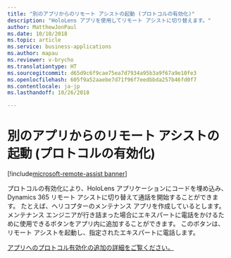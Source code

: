 ```yaml
---
title: "別のアプリからのリモート アシストの起動 (プロトコルの有効化)"
description: "HoloLens アプリを使用してリモート アシストに切り替えます。"
author: MatthewJonPaul
ms.date: 10/10/2018
ms.topic: article
ms.service: business-applications
ms.author: mapau
ms.reviewer: v-brycho
ms.translationtype: HT
ms.sourcegitcommit: d65d9c6f9cae75ea7d7934a95b3a9f67a9e10fe3
ms.openlocfilehash: 605f9a52aaebe7d71f96f7eedbbda257b46fd0f7
ms.contentlocale: ja-jp
ms.lasthandoff: 10/26/2018

---
```


# <a name="launch-remote-assist-from-another-app-protocol-activation"></a>別のアプリからのリモート アシストの起動 (プロトコルの有効化)

[!include[microsoft-remote-assist banner](../includes/microsoft-remote-assist.md)]

プロトコルの有効化により、HoloLens アプリケーションにコードを埋め込み、Dynamics 365 リモート アシストに切り替えて通話を開始することができます。 たとえば、ヘリコプターのメンテナンス アプリを作成しているとします。 メンテナンス エンジニアが行き詰まった場合にエキスパートに電話をかけるために使用できるボタンをアプリ内に追加することができます。 このボタンは、リモート アシストを起動し、指定されたエキスパートに電話します。


[アプリへのプロトコル有効化の追加の詳細をご覧ください。](https://docs.microsoft.com/dynamics365/mixed-reality/remote-assist/user-guide)


